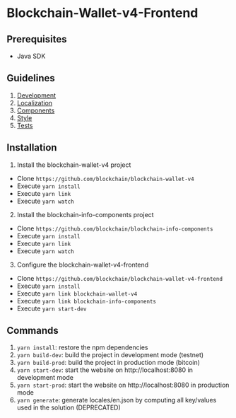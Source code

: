 # Blockchain-Wallet-v4-Frontend

## Prerequisites
* Java SDK

## Guidelines

1. [Development](../master/help/Development.md)
1. [Localization](../master/help/Localization.md)
1. [Components](../master/help/Components.md)
1. [Style](../master/help/Style.md)
1. [Tests](../master/help/Tests.md)

## Installation

1. Install the blockchain-wallet-v4 project
* Clone `https://github.com/blockchain/blockchain-wallet-v4`
* Execute `yarn install`
* Execute `yarn link`
* Execute `yarn watch`

2. Install the blockchain-info-components project
* Clone `https://github.com/blockchain/blockchain-info-components`
* Execute `yarn install`
* Execute `yarn link`
* Execute `yarn watch`

3. Configure the blockchain-wallet-v4-frontend
* Clone `https://github.com/blockchain/blockchain-wallet-v4-frontend`
* Execute `yarn install`
* Execute `yarn link blockchain-wallet-v4`
* Execute `yarn link blockchain-info-components`
* Execute `yarn start-dev`

## Commands

1. `yarn install`: restore the npm dependencies
2. `yarn build-dev`: build the project in development mode (testnet)
3. `yarn build-prod`: build the project in production mode (bitcoin)
4. `yarn start-dev`: start the website on http://localhost:8080 in development mode
5. `yarn start-prod`: start the website on http://localhost:8080 in production mode
6. `yarn generate`: generate locales/en.json by computing all key/values used in the solution (DEPRECATED)
